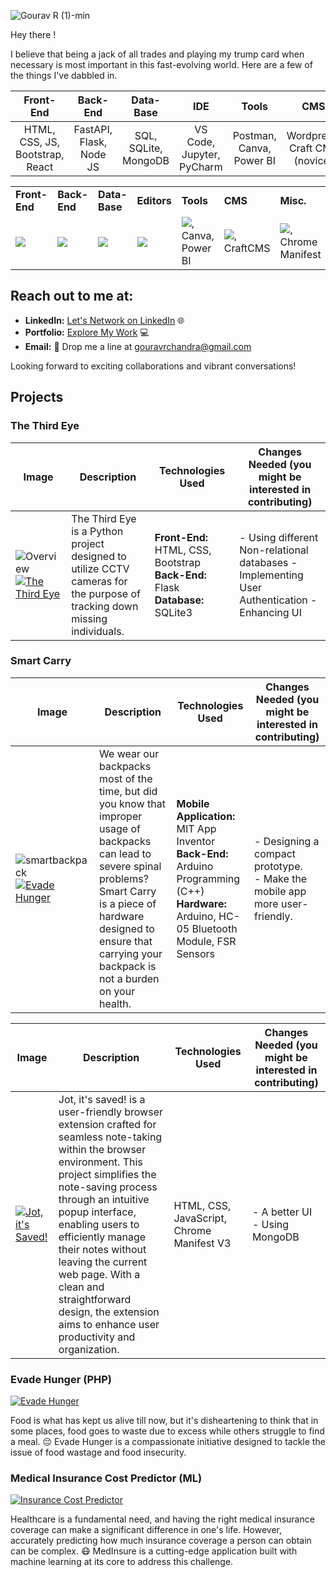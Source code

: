 ![Gourav R (1)-min](https://github.com/g-gourav-r/g-gourav-r/assets/75977813/77c445ab-0ed4-4a98-9618-f36d45844471)

Hey there !

I believe that being a jack of all trades and playing my trump card when necessary is most important in this fast-evolving world. Here are a few of the things I've dabbled in.

| Front-End                          | Back-End                      | Data-Base                   | IDE                            | Tools                      | CMS                            | Misc. |
|:----------------------------------:|:-----------------------------:|:---------------------------:|:------------------------------:|:---------------------------:|:------------------------------:|:------------------------------:|
| HTML, CSS, JS, Bootstrap, React     | FastAPI, Flask, Node JS        | SQL, SQLite, MongoDB        | VS Code, Jupyter, PyCharm       | Postman, Canva, Power BI    | Wordpress, Craft CMS (novice)  | C, Java, Markdown, Browser Extensions |

<table>
<tr>
	<td><strong>Front-End</strong></td>
	<td><strong>Back-End</strong></td>
	<td><strong>Data-Base</strong></td>
	<td><strong>Editors</strong></td>
 <td><strong>Tools</strong></td>
 <td><strong>CMS</strong></td>
 <td><strong>Misc. </strong></td>
  
</tr>
<tr>
	<td><img src = "https://skillicons.dev/icons?i=html,css,js,bootstrap,sass,react" ></td>
	<td><img src = "https://skillicons.dev/icons?i=py,fastapi,flask,nodejs"></td>
	<td><img src = "https://skillicons.dev/icons?i=mysql,sqlite,mongodb"></td>
	<td><img src = "https://skillicons.dev/icons?i=vscode,anaconda"></td>
  <td><img src = "https://skillicons.dev/icons?i=postman">, Canva, Power BI</td>
  <td><img src = "https://skillicons.dev/icons?i=wordpress">, CraftCMS</td>
  <td><img src = "https://skillicons.dev/icons?i=c,java,md">, Chrome Manifest</td>
</tr>
</table>

## Reach out to me at:

- **LinkedIn:** [Let's Network on LinkedIn](https://www.linkedin.com/in/gourav-r/) 🌐
- **Portfolio:** [Explore My Work](https://www.gouravr.netlify.app) 💻
- **Email:** 📧 Drop me a line at gouravrchandra@gmail.com

Looking forward to exciting collaborations and vibrant conversations!


## Projects


### The Third Eye

| Image | Description | Technologies Used | Changes Needed (you might be interested in contributing) |
|-------|-------------|---------------------|-----------------|
| ![Overview](https://github.com/g-gourav-r/g-gourav-r/assets/75977813/ef298032-4b03-4641-a5c0-2b8ba6d83ab3) <br> [![The Third Eye](https://img.shields.io/badge/The%20Third%20Eye-Click%20to%20Explore-blue)](https://github.com/g-gourav-r/the-third-eye)| The Third Eye is a Python project designed to utilize CCTV cameras for the purpose of tracking down missing individuals. |  **Front-End:** HTML, CSS, Bootstrap  **Back-End:** Flask  **Database:** SQLite3 | - Using different Non-relational databases - Implementing User Authentication - Enhancing UI |

### Smart Carry

| Image | Description | Technologies Used | Changes Needed (you might be interested in contributing) |
|-------|-------------|--------------------|-------------------------------------------------------|
| ![smartbackpack](https://github.com/g-gourav-r/g-gourav-r/assets/75977813/5b2bee29-8d65-43a6-a8d9-ff27c70f284b) [![Evade Hunger](https://img.shields.io/badge/Smart%20Carry-Click%20to%20Explore-blue)](https://github.com/g-gourav-r/Smart-Carry-Bagpack)| We wear our backpacks most of the time, but did you know that improper usage of backpacks can lead to severe spinal problems? Smart Carry is a piece of hardware designed to ensure that carrying your backpack is not a burden on your health. | **Mobile Application:** MIT App Inventor<br>**Back-End:** Arduino Programming (C++)<br>**Hardware:** Arduino, HC-05 Bluetooth Module, FSR Sensors | - Designing a compact prototype.<br>- Make the mobile app more user-friendly. |

| Image | Description | Technologies Used | Changes Needed (you might be interested in contributing) |
|-------|-------------|--------------------|-------------------------------------------------------|
| [![Jot, it's Saved!](https://img.shields.io/badge/Jot%20it's%20saved!-Click%20to%20Explore-blue)](https://github.com/g-gourav-r/Jot-Its-Saved/) | Jot, it's saved! is a user-friendly browser extension crafted for seamless note-taking within the browser environment. This project simplifies the note-saving process through an intuitive popup interface, enabling users to efficiently manage their notes without leaving the current web page. With a clean and straightforward design, the extension aims to enhance user productivity and organization. | HTML, CSS, JavaScript, Chrome Manifest V3 | - A better UI <br>- Using MongoDB |


### Evade Hunger (PHP)
[![Evade Hunger](https://img.shields.io/badge/Evade%20Hunger-Click%20to%20Explore-blue)](https://github.com/g-gourav-r/Evade-Hunger)

Food is what has kept us alive till now, but it's disheartening to think that in some places, food goes to waste due to excess while others struggle to find a meal. 😔 Evade Hunger is a compassionate initiative designed to tackle the issue of food wastage and food insecurity.

### Medical Insurance Cost Predictor (ML)
[![Insurance Cost Predictor](https://img.shields.io/badge/Insurance%20Cost%20Predictor-Click%20to%20Explore-blue)](https://github.com/g-gourav-r/Insurance-Cost-Predictor)

Healthcare is a fundamental need, and having the right medical insurance coverage can make a significant difference in one's life. However, accurately predicting how much insurance coverage a person can obtain can be complex. 😷 MedInsure is a cutting-edge application built with machine learning at its core to address this challenge.




